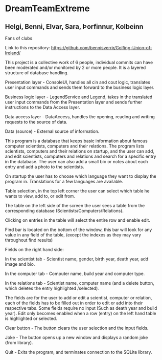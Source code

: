 # DreamTeamExtreme

## Helgi, Benni, Elvar, Sara, Þorfinnur, Kolbeinn

Fans of clubs

Link to this repository: https://github.com/bennisverrir/Golfing-Union-of-Ireland/

This project is a collective work of 6 people, individual commits can have been moderated and/or monitored by 2 or more people. It is a layered structure of database handling.

Presentation layer - ConsoleUI, handles all cin and cout logic, translates user input commands and sends them forward to the business logic layer.

Business logic layer - LegendService and Legend, takes in the translated user input commands from the Presentation layer and sends further instructions to the Data Access layer.

Data access layer - DataAccess, handles the opening, reading and writing requests to the source of data.

Data (source) - External source of information.

This program is a database that keeps basic information about famous computer scientists, computers and their relations. The program lists scientists, computers and their relations on startup, and the user can add, and edit scientists, computers and relations and search for a specific entry in the database. The user can also add a small bio or notes about each entry and add a photo to the scientists. 

On startup the user has to choose which language they want to display the program in. Translations for a few languages are available.

Table selection, in the top left corner the user can select which table he wants to view, add to, or edit from.

The table on the left side of the screen the user sees a table from the corresponding database (Scientists/Computers/Relations).

Clicking on entries in the table will select the entire row and enable edit. 

Find bar is located on the bottom of the window, this bar will look for any value in any field of the table, (except the indexes as they may vary throughout find results)

Fields on the right hand side:

In the scientist tab - Scientist name, gender, birth year, death year, add image and bio.

In the computer tab - Computer name, build year and computer type.

In the relations tab - Scientist name, computer name (and a delete button, which deletes the entry highlighted /selected).

The fields are for the user to add or edit a scientist, computer or relation, each of the fields has to be filled out in order to edit or add into their respective tabs. Some fields require no input (Such as death year and build year). Edit only becomes enabled when a row (entry) on the left hand table is highlighted or selected. 

Clear button - The button clears the user selection and the input fields.

Joke - The button opens up a new window and displays a random joke (from library).

Quit - Exits the program, and terminates connection to the SQLite library.

